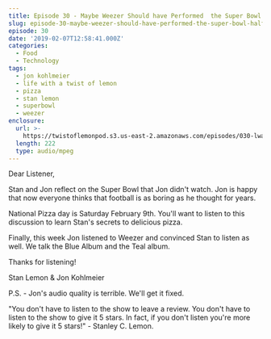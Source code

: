 ```yaml
---
title: Episode 30 - Maybe Weezer Should have Performed  the Super Bowl Halftime Show
slug: episode-30-maybe-weezer-should-have-performed-the-super-bowl-halftime-show
episode: 30
date: '2019-02-07T12:58:41.000Z'
categories:
  - Food
  - Technology
tags:
  - jon kohlmeier
  - life with a twist of lemon
  - pizza
  - stan lemon
  - superbowl
  - weezer
enclosure:
  url: >-
    https://twistoflemonpod.s3.us-east-2.amazonaws.com/episodes/030-lwatol-20190207.mp3
  length: 222
  type: audio/mpeg
---
```


Dear Listener,

Stan and Jon reflect on the Super Bowl that Jon didn't watch. Jon is happy that now everyone thinks that football is as boring as he thought for years.

National Pizza day is Saturday February 9th. You'll want to listen to this discussion to learn Stan's secrets to delicious pizza.

Finally, this week Jon listened to Weezer and convinced Stan to listen as well. We talk the Blue Album and the Teal album.

Thanks for listening!

Stan Lemon & Jon Kohlmeier

P.S. - Jon's audio quality is terrible. We'll get it fixed.

"You don't have to listen to the show to leave a review. You don't have to listen to the show to give it 5 stars. In fact, if you don't listen you're more likely to give it 5 stars!" - Stanley C. Lemon.

